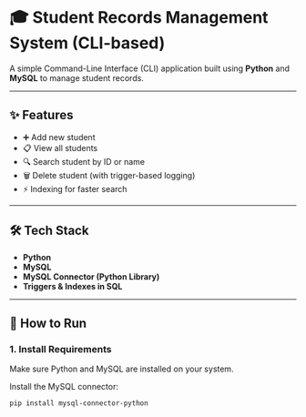 # 🎓 Student Records Management System (CLI-based)

A simple Command-Line Interface (CLI) application built using **Python** and **MySQL** to manage student records.

---

## ✨ Features

- ➕ Add new student
- 📋 View all students
- 🔍 Search student by ID or name
- 🗑️ Delete student (with trigger-based logging)
- ⚡ Indexing for faster search

---

## 🛠️ Tech Stack

- **Python**
- **MySQL**
- **MySQL Connector (Python Library)**
- **Triggers & Indexes in SQL**

---

## 🚀 How to Run

### 1. Install Requirements
Make sure Python and MySQL are installed on your system.

Install the MySQL connector:
```bash
pip install mysql-connector-python

